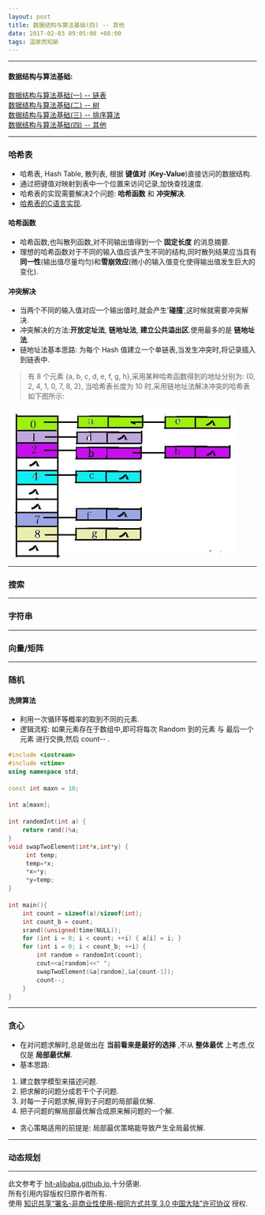 ```yaml
---
layout: post
title: 数据结构与算法基础(四) -- 其他
date: 2017-02-03 09:05:00 +08:00
tags: 温故而知新
---
```


***

#### 数据结构与算法基础:

[数据结构与算法基础(一) -- 链表][linked_list]  
[数据结构与算法基础(二) -- 树][tree]  
[数据结构与算法基础(三) -- 排序算法][sort]  
[数据结构与算法基础(四) -- 其他][other]  

***

### 哈希表

* 哈希表, Hash Table, 散列表, 根据 **键值对** (**Key-Value**)直接访问的数据结构.
* 通过把键值对映射到表中一个位置来访问记录,加快查找速度.
* 哈希表的实现需要解决2个问题: **哈希函数** 和 **冲突解决**.
* [哈希表的C语言实现][hash_table_implement].

#### 哈希函数

* 哈希函数,也叫散列函数,对不同输出值得到一个 **固定长度** 的消息摘要.
* 理想的哈希函数对于不同的输入值应该产生不同的结构,同时散列结果应当具有**同一性**(输出值尽量均匀)和**雪崩效应**(微小的输入值变化使得输出值发生巨大的变化).

#### 冲突解决

* 当两个不同的输入值对应一个输出值时,就会产生'**碰撞**',这时候就需要冲突解决.
* 冲突解决的方法:**开放定址法**, **链地址法**, **建立公共溢出区**.使用最多的是 **链地址法**.
* 链地址法基本思路: 为每个 Hash 值建立一个单链表,当发生冲突时,将记录插入到链表中.

> 有 8 个元素 {a, b, c, d, e, f, g, h},采用某种哈希函数得到的地址分别为: {0, 2, 4, 1, 0, 7, 8, 2}, 当哈希表长度为 10 时,采用链地址法解决冲突的哈希表如下图所示:

![哈希表冲突解决实例][hash_table]

***

### 搜索

***

### 字符串

***

### 向量/矩阵

***

### 随机

#### 洗牌算法

* 利用一次循环等概率的取到不同的元素.
* 逻辑流程: 如果元素存在于数组中,即可将每次 Random 到的元素 与 最后一个元素 进行交换,然后 count-- .

```c++
#include <iostream>
#include <ctime> 
using namespace std;

const int maxn = 10;

int a[maxn];

int randomInt(int a) {
    return rand()%a;
}
void swapTwoElement(int*x,int*y) {
     int temp;
     temp=*x;
     *x=*y;
     *y=temp;
}

int main(){
    int count = sizeof(a)/sizeof(int);
    int count_b = count;
    srand((unsigned)time(NULL));
    for (int i = 0; i < count; ++i) { a[i] = i; }
    for (int i = 0; i < count_b; ++i) {
        int random = randomInt(count);
        cout<<a[random]<<" ";
        swapTwoElement(&a[random],&a[count-1]);
        count--;
    }
}
```

***

### 贪心

* 在对问题求解时,总是做出在 **当前看来是最好的选择** ,不从 **整体最优** 上考虑,仅仅是 **局部最优解**.
* 基本思路:
1. 建立数学模型来描述问题.
2. 把求解的问题分成若干个子问题.
3. 对每一子问题求解,得到子问题的局部最优解.
4. 把子问题的解局部最优解合成原来解问题的一个解.
* 贪心策略适用的前提是: 局部最优策略能导致产生全局最优解.

***

### 动态规划

***

此文参考于 [hit-alibaba.github.io][hit-alibaba.github.io],十分感谢.  
所有引用内容版权归原作者所有.  
使用 [知识共享“署名-非商业性使用-相同方式共享 3.0 中国大陆”许可协议][Lisence] 授权.

[hash_table_implement]: http://www.cnblogs.com/xiekeli/archive/2012/01/13/2321207.html
[hit-alibaba.github.io]: https://hit-alibaba.github.io/interview/
[Lisence]: https://creativecommons.org/licenses/by-nc-sa/3.0/cn/

[hash_table]: /assets/images/data_structure/hash_table.jpg 'hash_table'

[linked_list]: /2017/02/data-structure-and-algorithm-1-linked-list/
[tree]: /2017/02/data-structure-and-algorithm-2-tree/
[sort]: /2017/02/data-structure-and-algorithm-3-sort/
[other]: /2017/02/data-structure-and-algorithm-4-other/

